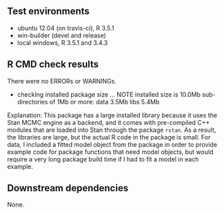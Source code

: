 ## Test environments
* ubuntu 12.04 (on travis-ci), R 3.5.1
* win-builder (devel and release)
* local windows, R 3.5.1 and 3.4.3

## R CMD check results
There were no ERRORs or WARNINGs. 

* checking installed package size ... NOTE
  installed size is 10.0Mb
  sub-directories of 1Mb or more:
    data   3.5Mb
    libs   5.4Mb
    
Explanation: This package has a large installed library because it uses the Stan MCMC engine as a backend, and it comes with pre-compiled C++ modules that are loaded into Stan through the package `rstan`. As a result, the libraries are large, but the actual R code in the package is small. For data, I included a fitted model object from the package in order to provide example code for package functions that need model objects, but would require a very long package build time if I had to fit a model in each example. 


## Downstream dependencies
None.